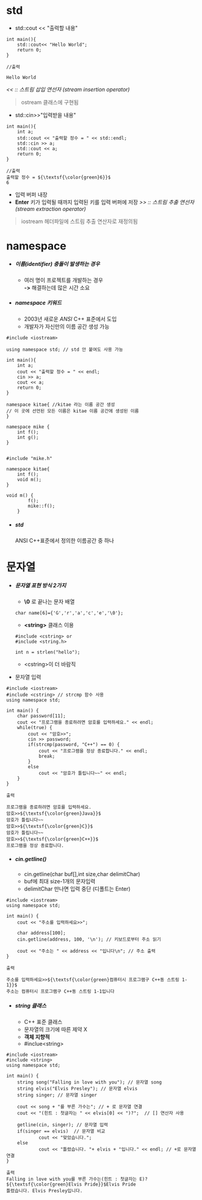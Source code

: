 
# std 

* std::cout << "출력할 내용"
```
int main(){
    std::cout<< "Hello World";
    return 0;
}

//출력

Hello World
```


_<< :: 스트림 삽입 연선자 (stream insertion operator)_   


> ostream 클래스에 구현됨
* std::cin>>"입력받을 내용"
```
int main(){
    int a;
    std::cout << "출력할 정수 = " << std::endl;
    std::cin >> a;
    std::cout << a;
    return 0;
}

//출력
출력할 정수 = ${\textsf{\color{green}6}}$
6

```


* 입력 버퍼 내장
* **Enter** 키가 입력될 때까지 입력된 키를 입력 버퍼에 저장
_>> :: 스트림 추출 연선자 (stream extraction operator)_   
> iostream 헤더파일에 스트림 추출 연산자로 재정의됨



# namespace

* ##### 이름(*identifier*) 충돌이 발생하는 경우
   * 여러 명이 프로젝트를 개발하는 경우    
   **->** 해결하는데 많은 시간 소요   



* ##### *namespace* 키워드
   * 2003년 새로운 *ANSI* C++ 표준에서 도입
   * 개발자가 자신만의 이름 공간 생성 가능   
  


```
#include <iostream>

using namespace std; // std 안 붙여도 사용 가능

int main(){
    int a;
    cout << "출력할 정수 = " << endl;
    cin >> a;
    cout << a;
    return 0;
} 
```   
 
  

```
namespace kitae{ //kitae 라는 이름 공간 생성
// 이 곳에 선언된 모든 이름은 kitae 이름 공간에 생성된 이름
}
```

```
namespace mike {
    int f();
    int g();
}


#include "mike.h"

namespace kitae{
    int f();
    void m();
}

void m() {
        f();
        mike::f();
    }

```

* ##### std   
    ANSI C++표준에서 정의한 이름공간 중 하나

# 문자열
* ##### 문자열 표현 방식 2가지
   *  **\0** 로 끝나는 문자 배열
   ```
   char name[6]={'G','r','a','c','e','\0'};
   ``` 
   * **\<string>** 클래스 이용   
    ```
    #include <cstring> or
    #include <string.h>

    int n = strlen("hello");
    ```   
    * \<cstring>이 더 바람직   




* 문자열 입력
```
#include <iostream>
#include <cstring> // strcmp 함수 사용
using namespace std;

int main() {
    char password[11];
    cout << "프로그램을 종료하려면 암호를 입력하세요." << endl;
    while(true) {
        cout << "암호>>";
        cin >> password;
        if(strcmp(password, "C++") == 0) {
            cout << "프로그램을 정상 종료합니다." << endl;
            break;
        }
        else 
            cout << "암호가 틀립니다~~" << endl;
    }
}

출력

프로그램을 종료하려면 암호를 입력하세요.
암호>>${\textsf{\color{green}Java}}$
암호가 틀립니다~~
암호>>${\textsf{\color{green}C}}$
암호가 틀립니다~~
암호>>${\textsf{\color{green}C++}}$
프로그램을 정상 종료합니다.
```


* ##### **cin.getline()**
  * cin.getline(char buf[],int size,char delimitChar)
  * buf에 최대 size-1개의 문자입력
  * delimitChar 만나면 입력 중단 (디폴트는 Enter)
```
#include <iostream>
using namespace std;

int main() {
    cout << "주소를 입력하세요>>";

    char address[100]; 
    cin.getline(address, 100, '\n'); // 키보드로부터 주소 읽기

    cout << "주소는 " << address << "입니다\n"; // 주소 출력
}

출력

주소를 입력하세요>>${\textsf{\color{green}컴퓨터시 프로그램구 C++동 스트링 1-1}}$
주소는 컴퓨터시 프로그램구 C++동 스트링 1-1입니다

```

* ##### string 클래스
  * C++ 표준 클래스
  * 문자열의 크기에 따른 제약 X
  * **객체 지향적**
  * #inclue\<string> 


```
#include <iostream>
#include <string> 
using namespace std;

int main() {
    string song("Falling in love with you"); // 문자열 song
    string elvis("Elvis Presley"); // 문자열 elvis
    string singer; // 문자열 singer

    cout << song + "를 부른 가수는"; // + 로 문자열 연결
    cout << "(힌트 : 첫글자는 " << elvis[0] << ")?";  // [] 연산자 사용

    getline(cin, singer); // 문자열 입력
    if(singer == elvis)  // 문자열 비교
            cout << "맞았습니다.";
    else
            cout << "틀렸습니다. "+ elvis + "입니다." << endl; // +로 문자열 연결
}

출력
Falling in love with you를 부른 가수는(힌트 : 첫글자는 E)?${\textsf{\color{green}Elvis Pride}}$Elvis Pride
틀렸습니다. Elvis Presley입니다.

```
